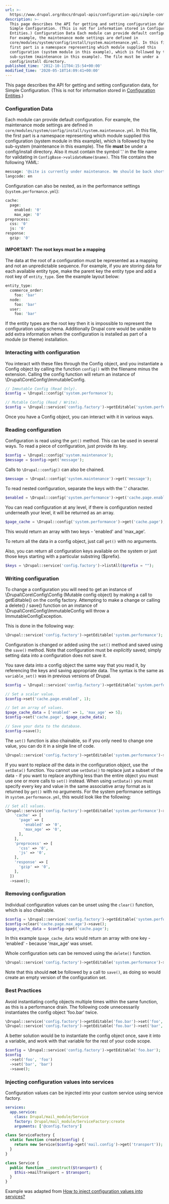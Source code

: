 ```yaml
---
url: >-
  https://www.drupal.org/docs/drupal-apis/configuration-api/simple-configuration-api
description: >-
  This page describes the API for getting and setting configuration data, for
  Simple Configuration. (This is not for information stored in Configuration
  Entities.) Configuration Data Each module can provide default configuration.
  For example, the maintenance mode settings are defined in
  core/modules/system/config/install/system.maintenance.yml. In this file, the
  first part is a namespace representing which module supplied this
  configuration (system module in this example), which is followed by the
  sub-system (maintenance in this example). The file must be under a
  config/install directory.
published_time: '2012-10-11T04:15:54+00:00'
modified_time: '2020-05-18T14:09:41+00:00'
---
```

This page describes the API for getting and setting configuration data, for Simple Configuration. (This is not for information stored in [Configuration Entities](/node/2143501).)

### Configuration Data

Each module can provide default configuration. For example, the maintenance mode settings are defined in `core/modules/system/config/install/system.maintenance.yml`. In this file, the first part is a namespace representing which module supplied this configuration (system module in this example), which is followed by the sub-system (maintenance in this example). The file **must** be under a config/install directory. Also it must contain the symbol '.' in the file name for validating in `ConfigBase->validateName($name)`. This file contains the following YAML:

```php
message: '@site is currently under maintenance. We should be back shortly. Thank you for your patience.'
langcode: en

```

Configuration can also be nested, as in the performance settings (`system.performance.yml`):

```php
cache:
  page:
    enabled: '0'
    max_age: '0'
preprocess:
  css: '0'
  js: '0'
response:
  gzip: '0'

```

#### **IMPORTANT:** The root keys must be a mapping

The data at the root of a configuration must be represented as a mapping and not an unpredictable sequence. For example, if you are storing data for each available entity type, make the parent key the entity type and add a root key of `entity_type`. See the example layout below:

```php
entity_type:
  commerce_order:
    foo: 'bar'
  node:
    foo: 'bar'
  user:
    foo: 'bar'

```

If the entity types are the root key then it is impossible to represent the configuration using schema. Additionally Drupal core would be unable to add extra information when the configuration is installed as part of a module (or theme) installation.

### Interacting with configuration

You interact with these files through the Config object, and you instantiate a Config object by calling the function `config()` with the filename minus the extension. Calling the config function will return an instance of \\Drupal\\Core\\Config\\ImmutableConfig.

```php
// Immutable Config (Read Only).
$config = \Drupal::config('system.performance');

```

```php
// Mutable Config (Read / Write).
$config = \Drupal::service('config.factory')->getEditable('system.performance');

```

Once you have a Config object, you can interact with it in various ways.

### Reading configuration

Configuration is read using the `get()` method. This can be used in several ways. To read a piece of configuration, just provide its key.

```php
$config = \Drupal::config('system.maintenance');
$message = $config->get('message');

```

Calls to `\Drupal::config()` can also be chained.

```php
$message = \Drupal::config('system.maintenance')->get('message');

```

To read nested configuration, separate the keys with the '.' character.

```php
$enabled = \Drupal::config('system.performance')->get('cache.page.enabled');

```

You can read configuration at any level, if there is configuration nested underneath your level, it will be returned as an array.

```php
$page_cache = \Drupal::config('system.performance')->get('cache.page');

```

This would return an array with two keys - 'enabled' and 'max\_age'.

To return all the data in a config object, just call `get()` with no arguments.

Also, you can return all configuration keys available on the system or just those keys starting with a particular substring ($prefix).

```php
$keys = \Drupal::service('config.factory')->listAll($prefix = "");
```

### Writing configuration

To change a configuration you will need to get an instance of \\Drupal\\Core\\Config\\Config (Mutable config object) by making a call to getEditable() on the config factory. Attempting to make a change or calling a delete() / save() function on an instance of \\Drupal\\Core\\Config\\ImmutableConfig will throw a ImmutableConfigException.

This is done in the following way:

```php
\Drupal::service('config.factory')->getEditable('system.performance');

```

Configuration is changed or added using the `set()` method and saved using the `save()` method. Note that configuration must be _explicitly_ saved; simply setting data into a configuration does not save it.

You save data into a config object the same way that you read it, by referencing the keys and saving appropriate data. The syntax is the same as `variable_set()` was in previous versions of Drupal.

```php
$config = \Drupal::service('config.factory')->getEditable('system.performance');

// Set a scalar value.
$config->set('cache.page.enabled', 1);

// Set an array of values.
$page_cache_data = ['enabled' => 1, 'max_age' => 5];
$config->set('cache.page', $page_cache_data);

// Save your data to the database.
$config->save();

```

The `set()` function is also chainable, so if you only need to change one value, you can do it in a single line of code.

```php
\Drupal::service('config.factory')->getEditable('system.performance')->set('cache.page.enabled', 1)->save();

```

If you want to replace _all_ the data in the configuration object, use the `setData()` function. You cannot use `setData()` to replace just a subset of the data - if you want to replace anything less than the entire object you must use one or more calls to `set()` instead. When using `setData()` you must specify every key and value in the same associative array format as is returned by `get()` with no arguments. For the system performance settings in `system.performance.yml`, this would look like the following:

```php
// Set all values.
\Drupal::service('config.factory')->getEditable('system.performance')->setData([
    'cache' => [
      'page' => [
        'enabled' => '0',
        'max_age' => '0',
      ],
    ],
    'preprocess' => [
      'css' => '0',
      'js' => '0',
    ],
    'response' => [
      'gzip' => '0',
    ],
  ])
  ->save();

```

### Removing configuration

Individual configuration values can be unset using the `clear()` function, which is also chainable.

```php
$config = \Drupal::service('config.factory')->getEditable('system.performance');
$config->clear('cache.page.max_age')->save();
$page_cache_data = $config->get('cache.page');

```

In this example `$page_cache_data` would return an array with one key - 'enabled' - because 'max\_age' was unset.

Whole configuration sets can be removed using the `delete()` function.

```php
\Drupal::service('config.factory')->getEditable('system.performance')->delete();

```

Note that this should **not** be followed by a call to `save()`, as doing so would create an empty version of the configuration set.

### Best Practices

Avoid instantiating config objects multiple times within the same function, as this is a performance drain. The following code unnecessarily instantiates the config object 'foo.bar' twice.

```php
\Drupal::service('config.factory')->getEditable('foo.bar')->set('foo', 'foo')->save();
\Drupal::service('config.factory')->getEditable('foo.bar')->set('bar', 'bar')->save();

```

A better solution would be to instantiate the config object once, save it into a variable, and work with that variable for the rest of your code scope.

```php
$config = \Drupal::service('config.factory')->getEditable('foo.bar');
$config
  ->set('foo', 'foo')
  ->set('bar', 'bar')
  ->save();

```

### Injecting configuration values into services

Configuration values can be injected into your custom service using service factory.

```yaml
services:
  app.service:
    class: Drupal/mail_module/Service
    factory: Drupal/mail_module/ServiceFactory:create
    arguments: ['@config.factory']
```

```php
class ServiceFactory {
  static function create($config) {
    return new Service($config->get('mail.config')->get('transport'));
  }
}

class Service {
  public function __construct($transport) {
    $this->mailTransport = $transport;
  }
}
```

Example was adapted from [How to inject configuration values into services?](https://drupal.stackexchange.com/questions/193957/how-to-inject-configuration-values-into-services)